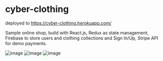 # cyber-clothing

deployed to https://cyber-clothing.herokuapp.com/


Sample online shop, build with React.js, Redux as state management, Firebase to store users and clothing collections and Sign In/Up, Stripe API for demo payments.

![image](https://user-images.githubusercontent.com/67357052/120850873-45ce0400-c535-11eb-9d49-d075dc8738c4.png)
![image](https://user-images.githubusercontent.com/67357052/120850952-5f6f4b80-c535-11eb-8fce-48d5cc8390eb.png)
![image](https://user-images.githubusercontent.com/67357052/120851002-70b85800-c535-11eb-895f-fff3ab2fa99f.png)

